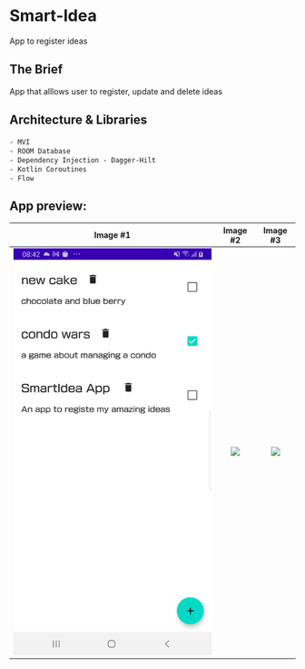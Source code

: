 # Smart-Idea
App to register ideas

## The Brief

App that alllows user to register, update and delete ideas


## Architecture & Libraries
    - MVI
    - ROOM Database
    - Dependency Injection - Dagger-Hilt
    - Kotlin Coroutines
    - Flow

## App preview:




Image #1            |  Image #2             |  Image #3           
:-------------------------:|:----------------------------:|:----------------------------:
<img src="images/Smart_Idea_1.jpg">    |  <img src="images/Demeter_Recipes_2.jpg">     |  <img src="images/Demeter_Recipes_3.jpg"> 


